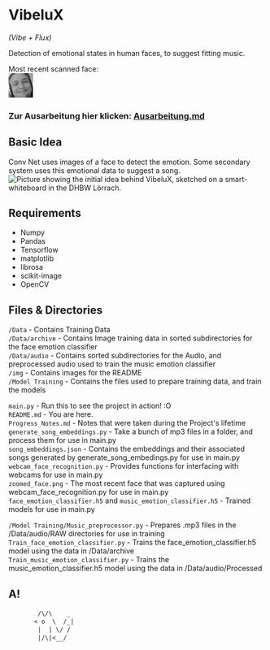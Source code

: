 # VibeluX
*(Vibe + Flux)*

Detection of emotional states in human faces, to suggest fitting music.

Most recent scanned face:\
![Small greyscale image of the last face the main.py scanned before the last push.](zoomed_face.png)

### Zur Ausarbeitung hier klicken: [Ausarbeitung.md](Report/Ausarbeitung.md)

## Basic Idea

Conv Net uses images of a face to detect the emotion.
Some secondary system uses this emotional data to suggest a song.
![Picture showing the initial idea behind VibeluX, sketched on a smart-whiteboard in the DHBW Lörrach.](img/Tafelbild_0.png)


## Requirements

- Numpy
- Pandas
- Tensorflow
- matplotlib
- librosa
- scikit-image
- OpenCV


## Files & Directories

`/Data` - Contains Training Data\
`/Data/archive` - Contains Image training data in sorted subdirectories for the face emotion classifier\
`/Data/audio` - Contains sorted subdirectories for the Audio, and preprocessed audio used to train the music emotion classifier\
`/img` - Contains images for the README\
`/Model Training` - Contains the files used to prepare training data, and train the models

`main.py` - Run this to see the project in action! :O\
`README.md` - You are here.\
`Progress_Notes.md` - Notes that were taken during the Project's lifetime\
`generate_song_embeddings.py` - Take a bunch of mp3 files in a folder, and process them for use in main.py\
`song_embeddings.json` - Contains the embeddings and their associated songs generated by generate_song_embedings.py for use in main.py\
`webcam_face_recognition.py` - Provides functions for interfacing with webcams for use in main.py\
`zoomed_face.png` - The most recent face that was captured using webcam_face_recognition.py for use in main.py\
`face_emotion_classifier.h5` and `music_emotion_classifier.h5` - Trained models for use in main.py

`/Model Training/Music_preprocessor.py` - Prepares .mp3 files in the /Data/audio/RAW directories for use in training\
`Train_face_emotion_classifier.py` - Trains the face_emotion_classifier.h5 model using the data in /Data/archive\
`Train_music_emotion_classifier.py` - Trains the music_emotion_classifier.h5 model using the data in /Data/audio/Processed


## A!
```
        /\/\    _
       < o  \  /_|
        |  | \/ /
        |/\|<__/
```

